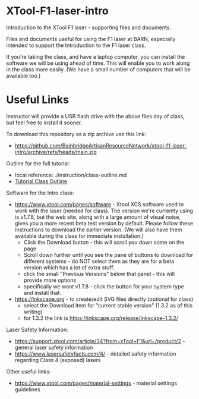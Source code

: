 # XTool-F1-laser-intro
Introduction to the XTool F1 laser - supporting files and documents.

Files and documents useful for using the F1 laser at BARN, especially intended to support the Introduction to the F1 laser class.

If you're taking the class, and have a laptop computer, you can install the software we will be using ahead of time.
This will enable you to work along in the class more easily. (We have a small number of computers that will be available too.)

# Useful Links

Instructor will provide a USB flash drive with the above files day of class, but feel free to install it sooner.

To download this repository as a zip archive use this link:
  - https://github.com/BainbridgeArtisanResourceNetwork/xtool-f1-laser-intro/archive/refs/heads/main.zip

Outline for the full tutorial:
  - local reference: ./instruction/class-outline.md
  - [Tutorial Class Outline](./instruction/class-outline.md)

Software for the Intro class:
  
  - https://www.xtool.com/pages/software - Xtool XCS software used to work with the laser (needed for class). 
  	The version we're currently using is v1.7.8, but the web site, along with a large amount of visual noise, gives you a 
  	more recent beta test version by default. Please follow these instructions to download the earlier version.
  	(We will also have them available during the class for immediate installation.)
    - Click the Download button - this will scroll you down some on the page
    - Scroll down further until you see the pane of buttons to download for different systems - do NOT select them as they are for
      a beta version which has a lot of extra stuff.
    - click the small "Previous Versions" below that panel - this will provide more options
    - specifically we want v1.7.8 - click the button for your system type and install that.
  - https://inkscape.org - to create/edit SVG files directly (optional for class)
    - select the Download item for "current stable version" (1.3.2 as of this writing)
    - for 1.3.2 the link is https://inkscape.org/release/inkscape-1.3.2/
    

Laser Safety Information:
  - https://support.xtool.com/article/34?from=xTool+F1&url=/product/2 - general laser safety information
  - https://www.lasersafetyfacts.com/4/ - detailed safety information regarding Class 4 (exposed) lasers

Other useful links:
  - https://www.xtool.com/pages/material-settings - material settings guidelines
